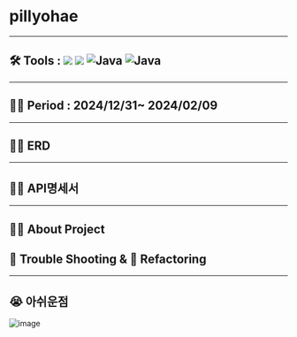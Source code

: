 # pillyohae

---

## 🛠️ Tools :  <img src="https://img.shields.io/badge/mysql-4479A1?style=for-the-badge&logo=mysql&logoColor=white"> <img src="https://img.shields.io/badge/spring-6DB33F?style=for-the-badge&logo=github&logoColor=Green"> <img alt="Java" src ="https://img.shields.io/badge/Java-007396.svg?&style=for-the-badge&logo=Java&logoColor=white"/>  <img alt="Java" src ="https://img.shields.io/badge/intellijidea-000000.svg?&style=for-the-badge&logo=intellijidea&logoColor=white"/>

---
## 👨‍💻 Period : 2024/12/31~ 2024/02/09

---
## 👨‍💻 ERD


---
## 👨‍💻 API명세서

---
## 👨‍💻 About Project


## 🥵 Trouble Shooting & 🚀 Refactoring



---
## 😭 아쉬운점
![image](https://github.com/user-attachments/assets/00acf6b7-6460-4c35-8c6e-0412e25a2d8a)
